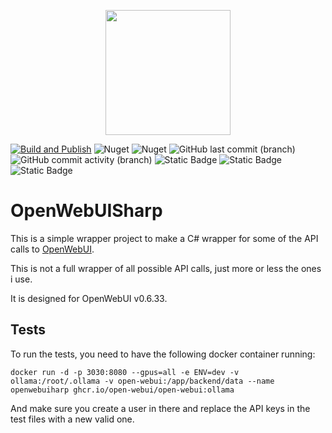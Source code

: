 <p align="center">
    <img src="https://github.com/user-attachments/assets/d94133c2-bdf1-477b-a3b7-88a62e16e538" width="200" height="200" />
</p>

[![Build and Publish](https://github.com/kris701/OpenWebUISharp/actions/workflows/dotnet-desktop.yml/badge.svg)](https://github.com/kris701/OpenWebUISharp/actions/workflows/dotnet-desktop.yml)
![Nuget](https://img.shields.io/nuget/v/OpenWebUISharp)
![Nuget](https://img.shields.io/nuget/dt/OpenWebUISharp)
![GitHub last commit (branch)](https://img.shields.io/github/last-commit/kris701/OpenWebUISharp/main)
![GitHub commit activity (branch)](https://img.shields.io/github/commit-activity/m/kris701/OpenWebUISharp)
![Static Badge](https://img.shields.io/badge/Platform-Windows-blue)
![Static Badge](https://img.shields.io/badge/Platform-Linux-blue)
![Static Badge](https://img.shields.io/badge/Framework-dotnet--9.0-green)


# OpenWebUISharp

This is a simple wrapper project to make a C# wrapper for some of the API calls to [OpenWebUI](https://openwebui.com/).

This is not a full wrapper of all possible API calls, just more or less the ones i use.

It is designed for OpenWebUI v0.6.33.

## Tests
To run the tests, you need to have the following docker container running:

`docker run -d -p 3030:8080 --gpus=all -e ENV=dev -v ollama:/root/.ollama -v open-webui:/app/backend/data --name openwebuiharp ghcr.io/open-webui/open-webui:ollama`

And make sure you create a user in there and replace the API keys in the test files with a new valid one.
